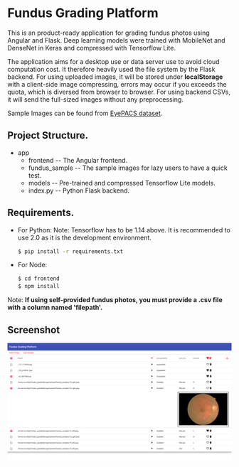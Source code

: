 # Fundus Grading Platform

This is an product-ready application for grading fundus photos using Angular and Flask. Deep learning models were trained with MobileNet and DenseNet in Keras and compressed with Tensorflow Lite.

The application aims for a desktop use or data server use to avoid cloud computation cost. It therefore heavily used the file system by the Flask backend. For using uploaded images, it will be stored under <b>localStorage</b> with a client-side image compressing, errors may occur if you exceeds the quota, which is diversed from browser to browser. For using backend CSVs, it will send the full-sized images without any preprocessing.

Sample Images can be found from [EyePACS dataset](https://www.kaggle.com/c/diabetic-retinopathy-detection).

## Project Structure.

- app
    - frontend -- The Angular frontend.
    - fundus_sample -- The sample images for lazy users to have a quick test.
    - models -- Pre-trained and compressed Tensorflow Lite models.
    - index.py -- Python Flask backend.


## Requirements.
- For Python:
    Note: Tensorflow has to be 1.14 above. It is recommended to use 2.0 as it is the development environment.
    ```bash
    $ pip install -r requirements.txt
    ```
- For Node:
    ```bash
    $ cd frontend
    $ npm install
    ```
Note: <b>If using self-provided fundus photos, you must provide a .csv file with a column named 'filepath'.</b>

## Screenshot

![screenshot](./imgs/sc.png)

